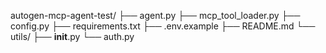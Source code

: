 autogen-mcp-agent-test/
├── agent.py
├── mcp_tool_loader.py
├── config.py
├── requirements.txt
├── .env.example
├── README.md
└── utils/
    ├── __init__.py
    └── auth.py